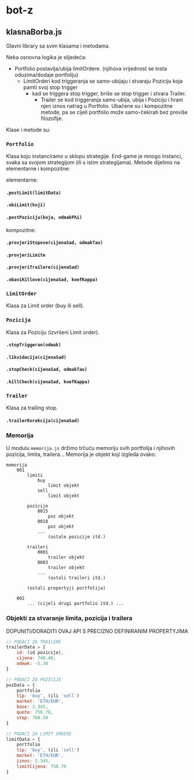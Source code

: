 # bot-z

## klasnaBorba.js

Glavni library sa svim klasama i metodama.

Neka osnovna logika je slijedeća:
- Portfolio postavlja/ubija limitOrdere.
	(njihova vrijednost se insta oduzima/dodaje portfoliju)
	- LimitOrderi kod triggeranja se samo-ubijaju i stvaraju Poziciju koja pamti svoj stop trigger
		- kad se triggera stop trigger, briše se stop trigger i stvara Trailer.
			- Trailer se kod triggeranja samo-ubija, ubija i Poziciju i hrani njen iznos natrag u Portfolio.
Ubačene su i kompozitne metode, pa se cijeli portfolio može samo-čekirati bez previše filozofije.

Klase i metode su:

### `Portfolio`
Klasa koju instanciramo u sklopu strategije.
End-game je mnogo instanci, svaka sa svojom strategijom (ili s istim strategijama).
Metode dijelimo na elementarne i kompozitne:

elementarne:
#### `.postLimit(limitData)`
#### `.ubiLimit(koji)`
#### `.postPoziciju(koja, odmakPhi)`

kompozitne:
#### `.provjeriStopove(cijenaSad, odmakTau)`
#### `.provjeriLimite`
#### `.provjeriTrailere(cijenaSad)`
#### `.obaviKillove(cijenaSad, koefKappa)`

### `LimitOrder`
Klasa za Limit order (buy ili sell).

### `Pozicija`
Klasa za Poziciju (izvršeni Limit order).

#### `.stopTriggeran(odmak)`
#### `.likvidacija(cijenaSad)`
#### `.stopCheck(cijenaSad, odmakTau)`
#### `.killCheck(cijenaSad, koefKappa)`

### `Trailer`
Klasa za trailing stop.

#### `.trailerKorekcija(cijenaSad)`




### Memorija
U modulu `memorija.js` držimo trčuću memoriju svih portfolija i njihovih pozicija, limita, trailera...
Memorija je objekt koji izgleda ovako:
```
memorija
	001
		limiti
			buy
				limit objekt
			sell
				limit objekt

		pozicije
			0015
				poz objekt
			0018
				poz objekt
			...
				(ostale pozicije itd.)

		traileri
			0001
				trailer objekt
			0003 
				trailer objekt
			...
				(ostali traileri itd.)
		
		(ostali propertyji portfolija)
		
	002
		... (cijeli drugi portfolio itd.) ...
```


### Objekti za stvaranje limita, pozicija i trailera
DOPUNITI/DORADITI OVAJ API S PRECIZNO DEFINIRANIM PROPERTYJIMA
```javascript
// PODACI ZA TRAILERE
trailerData = {
	id: (id pozicije),
	cijena: 740.40, 
	odmak: -5.30  
}

// PODACI ZA POZICIJE
pozData = {
	portfolio
	tip: 'buy', (ili 'sell')
	market: 'ETH/EUR',
	base: 2.345, 
	quote: 756.78,  
	stop: 780.50
}

// PODACI ZA LIMIT ORDERE
limitData = {
	portfolio
	tip: 'buy', (ili 'sell')
	market: 'ETH/EUR',
	iznos: 2.345,
	limitCijena: 756.78
}
```


